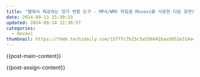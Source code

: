 ```yaml
---
title: "웹에서 제공하는 정가 변환 도구 - MP4/WMV 파일을 Movavi를 사용한 다음 유연성 향상: 바이트 대비"
date: 2024-09-13 15:39:33
updated: 2024-09-14 12:30:57
categories:
  - movavi
thumbnail: https://thmb.techidaily.com/157ffc7b25c5a556041baa5052e314a4da47d7995a2327f78015457abe1d3a54.jpg
---
```


{{post-main-content}}

<ins class="adsbygoogle"
     style="display:block"
     data-ad-format="autorelaxed"
     data-ad-client="ca-pub-7571918770474297"
     data-ad-slot="1223367746"></ins>

{{post-assign-content}}

<ins class="adsbygoogle"
     style="display:block"
     data-ad-client="ca-pub-7571918770474297"
     data-ad-slot="8358498916"
     data-ad-format="auto"
     data-full-width-responsive="true"></ins>
